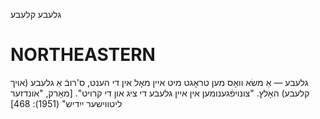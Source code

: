 גלעבע
קלעבע

NORTHEASTERN
==============
גלעבע — אַ משׂא וואָס מען טראָגט מיט איין מאָל אין די הענט, ס'רובֿ אַ גלעבע (אויך קלעבע) האָלץ. "צונויפֿגענומען אין איין גלעבע די ציג און די קרויט".
[מאַרק, "אונדזער ליטווישער ייִדיש" (1951): 468]